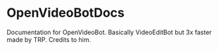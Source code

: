 # OpenVideoBotDocs
Documentation for OpenVideoBot. Basically VideoEditBot but 3x faster made by TRP. Credits to him.
